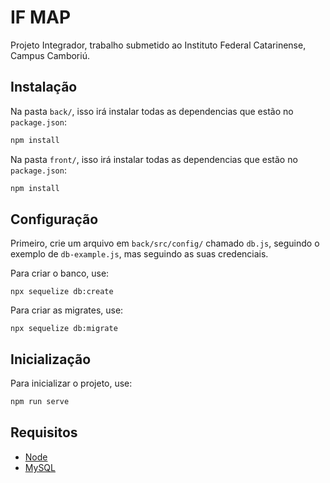 # IF MAP

Projeto Integrador, trabalho submetido ao Instituto Federal Catarinense, Campus Camboriú.

## Instalação

Na pasta `back/`, isso irá instalar todas as dependencias que estão no `package.json`:
```bash
npm install
```

Na pasta `front/`, isso irá instalar todas as dependencias que estão no `package.json`:
```bash
npm install
```

## Configuração

Primeiro, crie um arquivo em `back/src/config/` chamado `db.js`, seguindo o exemplo de `db-example.js`, mas seguindo as suas credenciais.

Para criar o banco, use:
```hash
npx sequelize db:create
```

Para criar as migrates, use:
```hash
npx sequelize db:migrate
```

## Inicialização
Para inicializar o projeto, use:
```bash
npm run serve
```

## Requisitos
- [Node](https://nodejs.org/en/download/)
- [MySQL](https://dev.mysql.com/downloads/windows/installer/8.0.html)